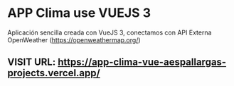 # APP Clima use VUEJS 3

Aplicación sencilla creada con VueJS 3, conectamos con API Externa OpenWeather (https://openweathermap.org/)

## VISIT URL: https://app-clima-vue-aespallargas-projects.vercel.app/
